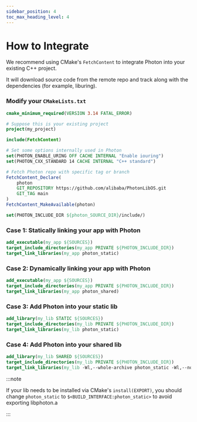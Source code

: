 ```yaml
---
sidebar_position: 4
toc_max_heading_level: 4
---
```


# How to Integrate

We recommend using CMake's `FetchContent` to integrate Photon into your existing C++ project.

It will download source code from the remote repo and track along with the dependencies (for example, liburing).

### Modify your `CMakeLists.txt`

```cmake
cmake_minimum_required(VERSION 3.14 FATAL_ERROR)

# Suppose this is your existing project
project(my_project)

include(FetchContent)

# Set some options internally used in Photon
set(PHOTON_ENABLE_URING OFF CACHE INTERNAL "Enable iouring")
set(PHOTON_CXX_STANDARD 14 CACHE INTERNAL "C++ standard")

# Fetch Photon repo with specific tag or branch
FetchContent_Declare(
    photon
    GIT_REPOSITORY https://github.com/alibaba/PhotonLibOS.git
    GIT_TAG main
)
FetchContent_MakeAvailable(photon)

set(PHOTON_INCLUDE_DIR ${photon_SOURCE_DIR}/include/)
```

### Case 1: Statically linking your app with Photon

```cmake
add_executable(my_app ${SOURCES})
target_include_directories(my_app PRIVATE ${PHOTON_INCLUDE_DIR})
target_link_libraries(my_app photon_static)
```

### Case 2: Dynamically linking your app with Photon

```cmake
add_executable(my_app ${SOURCES})
target_include_directories(my_app PRIVATE ${PHOTON_INCLUDE_DIR})
target_link_libraries(my_app photon_shared)
```

### Case 3: Add Photon into your static lib

```cmake
add_library(my_lib STATIC ${SOURCES})
target_include_directories(my_lib PRIVATE ${PHOTON_INCLUDE_DIR})
target_link_libraries(my_lib photon_static)
```

### Case 4: Add Photon into your shared lib

```cmake
add_library(my_lib SHARED ${SOURCES})
target_include_directories(my_lib PRIVATE ${PHOTON_INCLUDE_DIR})
target_link_libraries(my_lib -Wl,--whole-archive photon_static -Wl,--no-whole-archive)
```

:::note

If your lib needs to be installed via CMake's `install(EXPORT)`, you should change `photon_static` to `$<BUILD_INTERFACE:photon_static>` to avoid exporting libphoton.a

:::    